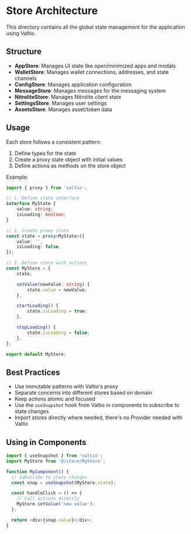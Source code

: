 # Store Architecture

This directory contains all the global state management for the application using Valtio.

## Structure

- **AppStore**: Manages UI state like open/minimized apps and modals
- **WalletStore**: Manages wallet connections, addresses, and state channels
- **ConfigStore**: Manages application configuration
- **MessageStore**: Manages messages for the messaging system
- **NitroliteStore**: Manages Nitrolite client state
- **SettingsStore**: Manages user settings
- **AssetsStore**: Manages asset/token data

## Usage

Each store follows a consistent pattern:

1. Define types for the state
2. Create a proxy state object with initial values
3. Define actions as methods on the store object

Example:

```typescript
import { proxy } from 'valtio';

// 1. Define state interface
interface MyState {
    value: string;
    isLoading: boolean;
}

// 2. Create proxy state
const state = proxy<MyState>({
    value: '',
    isLoading: false,
});

// 3. Define store with actions
const MyStore = {
    state,

    setValue(newValue: string) {
        state.value = newValue;
    },

    startLoading() {
        state.isLoading = true;
    },

    stopLoading() {
        state.isLoading = false;
    },
};

export default MyStore;
```

## Best Practices

- Use immutable patterns with Valtio's proxy
- Separate concerns into different stores based on domain
- Keep actions atomic and focused
- Use the `useSnapshot` hook from Valtio in components to subscribe to state changes
- Import stores directly where needed, there's no Provider needed with Valtio

## Using in Components

```typescript
import { useSnapshot } from 'valtio';
import MyStore from '@/store/MyStore';

function MyComponent() {
  // Subscribe to state changes
  const snap = useSnapshot(MyStore.state);

  const handleClick = () => {
    // Call actions directly
    MyStore.setValue('new value');
  };

  return <div>{snap.value}</div>;
}
```
